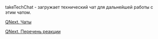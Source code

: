 
takeTechChat - загружает технический чат для дальнейшей работы с этим чатом.



[QNext. Чаты](/docs-test/ph/QNext-admin-chat-about-07-05)

[QNext. Перечень реакции](/docs-test/ph/QNext-admin-reaction-about-05-01)

